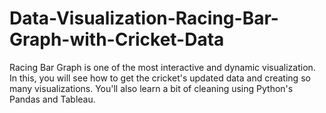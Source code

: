 # Data-Visualization-Racing-Bar-Graph-with-Cricket-Data
Racing Bar Graph is one of the most interactive and dynamic visualization. In this, you will see how to get the cricket's updated data and creating so many visualizations. You'll also learn a bit of cleaning using Python's Pandas and Tableau.
